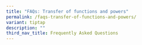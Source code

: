 ```yaml
---
title: "FAQs: Transfer of functions and powers"
permalink: /faqs-transfer-of-functions-and-powers/
variant: tiptap
description: ""
third_nav_title: Frequently Asked Questions
---
```

